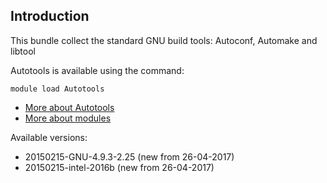 ## Introduction
This bundle collect the standard GNU build tools: Autoconf, Automake and libtool 

Autotools is available using the command:

```
module load Autotools
```

* [More about Autotools](http://autotools.io)
* [More about modules](Local:/systems/lisa/software/modules)

Available versions:

* 20150215-GNU-4.9.3-2.25 (new from 26-04-2017)
* 20150215-intel-2016b (new from 26-04-2017)